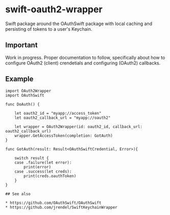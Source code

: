 # swift-oauth2-wrapper

Swift package around the OAuthSwift package with local caching and persisting of tokens to a user's Keychain. 

## Important

Work in progress. Proper documentation to follow, specifically about how to configure OAuth2 (client) crendetials and configuring (OAuth2) callbacks.

## Example

```
import OAuth2Wrapper
import OAuthSwift

func DoAuth() {

    let oauth2_id = "myapp://access_token"
    let oauth2_callback_url = "myapp://oauth2"

    let wrapper = OAuth2Wrapper(id: oauth2_id, callback_url: oauth2_callback_url)
    wrapper.GetAccessToken(completion: GotAuth)
}

func GotAuth(result: Result<OAuthSwiftCredential, Error>){

    switch result {
    case .failure(let error):
        print(error)
    case .success(let creds):
        print(creds.oauthToken)
    }
}

## See also

* https://github.com/OAuthSwift/OAuthSwift
* https://github.com/jrendel/SwiftKeychainWrapper
